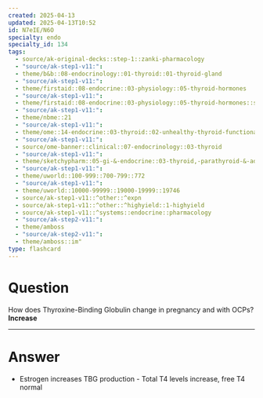 ```yaml
---
created: 2025-04-13
updated: 2025-04-13T10:52
id: N7eIE/N6O
specialty: endo
specialty_id: 134
tags:
  - source/ak-original-decks::step-1::zanki-pharmacology
  - "source/ak-step1-v11:": 
  - theme/b&b::08-endocrinology::01-thyroid::01-thyroid-gland
  - "source/ak-step1-v11:": 
  - theme/firstaid::08-endocrine::03-physiology::05-thyroid-hormones
  - "source/ak-step1-v11:": 
  - theme/firstaid::08-endocrine::03-physiology::05-thyroid-hormones::sketchy-pharm
  - "source/ak-step1-v11:": 
  - theme/nbme::21
  - "source/ak-step1-v11:": 
  - theme/ome::14-endocrine::03-thyroid::02-unhealthy-thyroid-functional-disorders
  - "source/ak-step1-v11:": 
  - source/ome-banner::clinical::07-endocrinology::03-thyroid
  - "source/ak-step1-v11:": 
  - theme/sketchypharm::05-gi-&-endocrine::03-thyroid,-parathyroid-&-adrenal::01-propylthiouracil,-methimazole,-levothyroxine
  - "source/ak-step1-v11:": 
  - theme/uworld::100-999::700-799::772
  - "source/ak-step1-v11:": 
  - theme/uworld::10000-99999::19000-19999::19746
  - source/ak-step1-v11::^other::^expn
  - source/ak-step1-v11::^other::^highyield::1-highyield
  - source/ak-step1-v11::^systems::endocrine::pharmacology
  - "source/ak-step2-v11:": 
  - theme/amboss
  - "source/ak-step2-v11:": 
  - theme/amboss::im"
type: flashcard
---
```


# Question
How does Thyroxine-Binding Globulin change in pregnancy and with OCPs?   **Increase**

---

# Answer
- Estrogen increases TBG production - Total T4 levels increase, free T4 normal